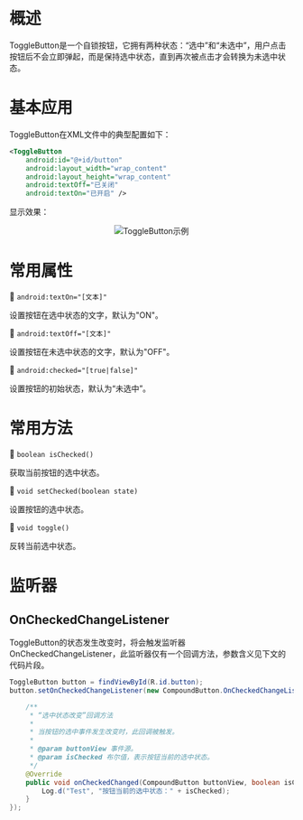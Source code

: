 # 概述
ToggleButton是一个自锁按钮，它拥有两种状态：“选中”和“未选中”，用户点击按钮后不会立即弹起，而是保持选中状态，直到再次被点击才会转换为未选中状态。

# 基本应用
ToggleButton在XML文件中的典型配置如下：

```xml
<ToggleButton
    android:id="@+id/button"
    android:layout_width="wrap_content"
    android:layout_height="wrap_content"
    android:textOff="已关闭"
    android:textOn="已开启" />
```

显示效果：

<div align="center">

![ToggleButton示例](./Assets-ToggleButton/基本应用-ToggleButton示例.jpg)

</div>

# 常用属性
🔷 `android:textOn="[文本]"`

设置按钮在选中状态的文字，默认为"ON"。

🔷 `android:textOff="[文本]"`

设置按钮在未选中状态的文字，默认为"OFF"。

🔷 `android:checked="[true|false]"`

设置按钮的初始状态，默认为“未选中”。

# 常用方法
🔶 `boolean isChecked()`

获取当前按钮的选中状态。

🔶 `void setChecked(boolean state)`

设置按钮的选中状态。

🔶 `void toggle()`

反转当前选中状态。

# 监听器
## OnCheckedChangeListener
ToggleButton的状态发生改变时，将会触发监听器OnCheckedChangeListener，此监听器仅有一个回调方法，参数含义见下文的代码片段。

```java
ToggleButton button = findViewById(R.id.button);
button.setOnCheckedChangeListener(new CompoundButton.OnCheckedChangeListener() {

    /**
     * “选中状态改变”回调方法
     *
     * 当按钮的选中事件发生改变时，此回调被触发。
     *
     * @param buttonView 事件源。
     * @param isChecked 布尔值，表示按钮当前的选中状态。
     */
    @Override
    public void onCheckedChanged(CompoundButton buttonView, boolean isChecked) {
        Log.d("Test", "按钮当前的选中状态：" + isChecked);
    }
});
```
